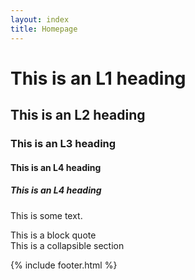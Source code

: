 ```yaml
---
layout: index
title: Homepage
---
```


# This is an L1 heading

## This is an L2 heading

### This is an L3 heading

#### This is an L4 heading

##### This is an L4 heading


This is some text. 


<div class="block-quote">This is a block quote</div>

<div class="collapsible">This is a collapsible section</div>


{% include footer.html %}